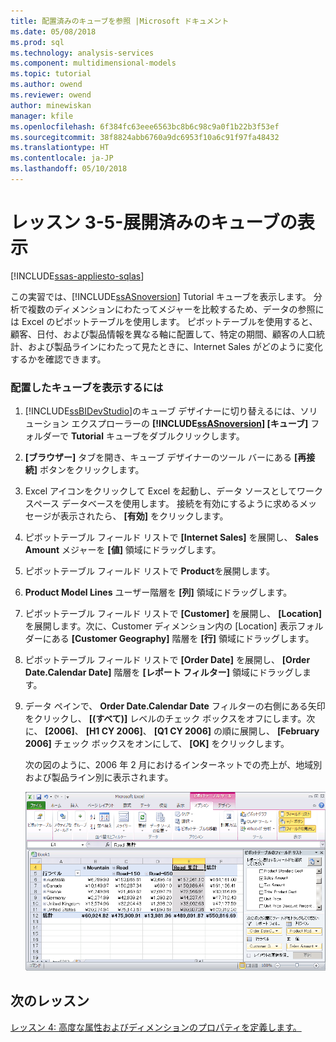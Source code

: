 ```yaml
---
title: 配置済みのキューブを参照 |Microsoft ドキュメント
ms.date: 05/08/2018
ms.prod: sql
ms.technology: analysis-services
ms.component: multidimensional-models
ms.topic: tutorial
ms.author: owend
ms.reviewer: owend
author: minewiskan
manager: kfile
ms.openlocfilehash: 6f384fc63eee6563bc8b6c98c9a0f1b22b3f53ef
ms.sourcegitcommit: 38f8824abb6760a9dc6953f10a6c91f97fa48432
ms.translationtype: HT
ms.contentlocale: ja-JP
ms.lasthandoff: 05/10/2018
---
```

# <a name="lesson-3-5---browsing-the-deployed-cube"></a>レッスン 3-5-展開済みのキューブの表示
[!INCLUDE[ssas-appliesto-sqlas](../includes/ssas-appliesto-sqlas.md)]

この実習では、[!INCLUDE[ssASnoversion](../includes/ssasnoversion-md.md)] Tutorial キューブを表示します。 分析で複数のディメンションにわたってメジャーを比較するため、データの参照には Excel のピボットテーブルを使用します。 ピボットテーブルを使用すると、顧客、日付、および製品情報を異なる軸に配置して、特定の期間、顧客の人口統計、および製品ラインにわたって見たときに、Internet Sales がどのように変化するかを確認できます。  
  
### <a name="to-browse-the-deployed-cube"></a>配置したキューブを表示するには  
  
1.  [!INCLUDE[ssBIDevStudio](../includes/ssbidevstudio-md.md)]のキューブ デザイナーに切り替えるには、ソリューション エクスプローラーの **[!INCLUDE[ssASnoversion](../includes/ssasnoversion-md.md)] [キューブ]** フォルダーで **Tutorial** キューブをダブルクリックします。  
  
2.  **[ブラウザー]** タブを開き、キューブ デザイナーのツール バーにある **[再接続]** ボタンをクリックします。  
  
3.  Excel アイコンをクリックして Excel を起動し、データ ソースとしてワークスペース データベースを使用します。 接続を有効にするように求めるメッセージが表示されたら、 **[有効]** をクリックします。  
  
4.  ピボットテーブル フィールド リストで **[Internet Sales]** を展開し、 **Sales Amount** メジャーを **[値]** 領域にドラッグします。  
  
5.  ピボットテーブル フィールド リストで **Product**を展開します。  
  
6.  **Product Model Lines** ユーザー階層を **[列]** 領域にドラッグします。  
  
7.  ピボットテーブル フィールド リストで **[Customer]** を展開し、 **[Location]** を展開します。次に、Customer ディメンション内の [Location] 表示フォルダーにある **[Customer Geography]** 階層を **[行]** 領域にドラッグします。  
  
8.  ピボットテーブル フィールド リストで **[Order Date]** を展開し、 **[Order Date.Calendar Date]** 階層を **[レポート フィルター]** 領域にドラッグします。  
  
9. データ ペインで、 **Order Date.Calendar Date** フィルターの右側にある矢印をクリックし、 **[(すべて)]** レベルのチェック ボックスをオフにします。次に、 **[2006]**、 **[H1 CY 2006]**、 **[Q1 CY 2006]** の順に展開し、 **[February 2006]** チェック ボックスをオンにして、 **[OK]** をクリックします。  
  
    次の図のように、2006 年 2 月におけるインターネットでの売上が、地域別および製品ライン別に表示されます。  
  
    ![地域および製品ラインごとのインターネット販売](../analysis-services/media/l3-cube-browser-finish.gif "地域および製品ラインごとのインターネット販売")  
  
## <a name="next-lesson"></a>次のレッスン  
[レッスン 4: 高度な属性およびディメンションのプロパティを定義します。](../analysis-services/lesson-4-defining-advanced-attribute-and-dimension-properties.md)  
  
  
  
